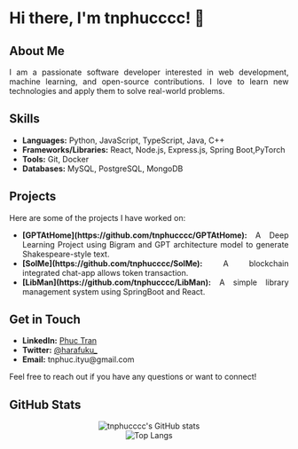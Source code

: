 # Hi there, I'm tnphucccc! 👋

## About Me

<p style="text-align: justify;">I am a passionate software developer interested in web development, machine learning, and open-source contributions. I love to learn new technologies and apply them to solve real-world problems.</p>

## Skills

<ul style="text-align: justify;">
  <li><strong>Languages:</strong> Python, JavaScript, TypeScript, Java, C++</li>
  <li><strong>Frameworks/Libraries:</strong> React, Node.js, Express.js, Spring Boot,PyTorch</li>
  <li><strong>Tools:</strong> Git, Docker</li>
  <li><strong>Databases:</strong> MySQL, PostgreSQL, MongoDB</li>
</ul>

## Projects

<p style="text-align: justify;">Here are some of the projects I have worked on:</p>

<ul style="text-align: justify;">
  <li><strong>[GPTAtHome](https://github.com/tnphucccc/GPTAtHome):</strong> A Deep Learning Project using Bigram and GPT architecture model to generate Shakespeare-style text.</li>
  <li><strong>[SolMe](https://github.com/tnphucccc/SolMe):</strong> A blockchain integrated chat-app allows token transaction.</li>
  <li><strong>[LibMan](https://github.com/tnphucccc/LibMan):</strong> A simple library management system using SpringBoot and React.</li>
</ul>

## Get in Touch

<ul style="text-align: justify;">
  <li><strong>LinkedIn:</strong> <a href="https://www.linkedin.com/in/phuc-tran-hcmiu/">Phuc Tran</a></li>
  <li><strong>Twitter:</strong> <a href="https://twitter.com/harafuku_">@harafuku_</a></li>
  <li><strong>Email:</strong> tnphuc.ityu@gmail.com</li>
</ul>

<p style="text-align: justify;">Feel free to reach out if you have any questions or want to connect!</p>

## GitHub Stats

<div align="center">
  <img src="https://github-readme-stats.vercel.app/api?username=tnphucccc&show_icons=true&rank_icon=github&theme=ayu-mirage" alt="tnphucccc's GitHub stats">
  <br />
  <img src="https://github-readme-stats.vercel.app/api/top-langs/?username=tnphucccc&size_weight=0.3&count_weight=0.7&hide=css&layout=compact&theme=ayu-mirage" alt="Top Langs">
</div>

<!--
**tnphucccc/tnphucccc** is a ✨ _special_ ✨ repository because its `README.md` (this file) appears on your GitHub profile.

Here are some ideas to get you started:

- 🔭 I’m currently working on ...
- 🌱 I’m currently learning ...
- 👯 I’m looking to collaborate on ...
- 🤔 I’m looking for help with ...
- 💬 Ask me about ...
- 📫 How to reach me: ...
- 😄 Pronouns: ...
- ⚡ Fun fact: ...
-->

